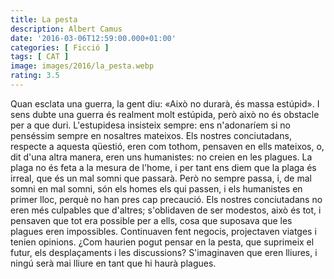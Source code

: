 ```yaml
---
title: La pesta
description: Albert Camus
date: '2016-03-06T12:59:00.000+01:00'
categories: [ Ficció ]
tags: [ CAT ]
image: images/2016/la_pesta.webp
rating: 3.5
---
```


Quan esclata una guerra, la gent diu: «Això no durarà, és massa estúpid». I sens dubte una guerra és realment molt estúpida, però això no és obstacle per a que duri. L'estupidesa insisteix sempre: ens n'adonaríem si no penséssim sempre en nosaltres mateixos. Els nostres conciutadans, respecte a aquesta qüestió, eren com tothom, pensaven en ells mateixos, o, dit d'una altra manera, eren uns humanistes: no creien en les plagues. La plaga no és feta a la mesura de l'home, i per tant ens diem que la plaga és irreal, que és un mal somni que passarà. Però no sempre passa, i, de mal somni en mal somni, són els homes els qui passen, i els humanistes en primer lloc, perquè no han pres cap precaució. Els nostres conciutadans no eren més culpables que d'altres; s'oblidaven de ser modestos, això és tot, i pensaven que tot era possible per a ells, cosa que suposava que les plagues eren impossibles. Continuaven fent negocis, projectaven viatges i tenien opinions. ¿Com haurien pogut pensar en la pesta, que suprimeix el futur, els desplaçaments i les discussions? S'imaginaven que eren lliures, i ningú serà mai lliure en tant que hi haurà plagues.
